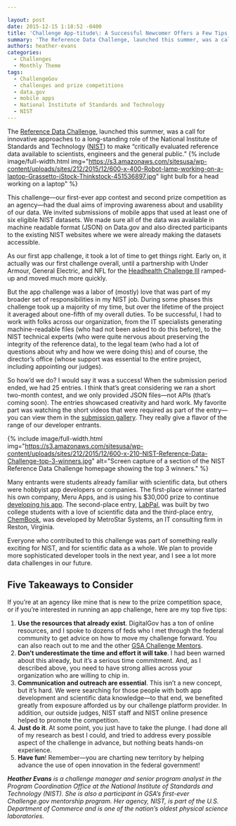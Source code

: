 ```yaml
---

layout: post
date: 2015-12-15 1:18:52 -0400
title: 'Challenge App-titude\: A Successful Newcomer Offers a Few Tips'
summary: 'The Reference Data Challenge, launched this summer, was a call for innovative approaches to a long-standing role of the National Institute of Standards and Technology (NIST) to make &ldquo;critically evaluated reference data available to scientists, engineers and the general public.&rdquo; This challenge&mdash;our first-ever app contest and second prize competition as an agency&mdash;had the dual aims'
authors: heather-evans
categories:
  - Challenges
  - Monthly Theme
tags:
  - ChallengeGov
  - challenges and prize competitions
  - data.gov
  - mobile apps
  - National Institute of Standards and Technology
  - NIST
---
```


The [Reference Data Challenge](http://nistdata.devpost.com/), launched this summer, was a call for innovative approaches to a long-standing role of the National Institute of Standards and Technology ([NIST](http://www.nist.gov/)) to make “critically evaluated reference data available to scientists, engineers and the general public.” 
{% include image/full-width.html img="https://s3.amazonaws.com/sitesusa/wp-content/uploads/sites/212/2015/12/600-x-400-Robot-lamp-working-on-a-laptop-Grassetto-iStock-Thinkstock-451536897.jpg" 
 light bulb for a head working on a laptop" %} 

This challenge—our first-ever app contest and second prize competition as an agency—had the dual aims of improving awareness about and usability of our data. We invited submissions of mobile apps that used at least one of six eligible NIST datasets. We made sure all of the data was available in machine readable format (JSON) on Data.gov and also directed participants to the existing NIST websites where we were already making the datasets accessible.

As our first app challenge, it took a lot of time to get things right. Early on, it actually was our first challenge overall, until a partnership with Under Armour, General Electric, and NFL for the [Headhealth Challenge III](https://ninesights.ninesigma.com/web/head-health) ramped-up and moved much more quickly.

But the app challenge was a labor of (mostly) love that was part of my broader set of responsibilities in my NIST job. During some phases this challenge took up a majority of my time, but over the lifetime of the project it averaged about one-fifth of my overall duties. To be successful, I had to work with folks across our organization, from the IT specialists generating machine-readable files (who had not been asked to do this before), to the NIST technical experts (who were quite nervous about preserving the integrity of the reference data), to the legal team (who had a lot of questions about why and how we were doing this) and of course, the director’s office (whose support was essential to the entire project, including appointing our judges).

So how’d we do? I would say it was a success! When the submission period ended, we had 25 entries. I think that’s great considering we ran a short two-month contest, and we only provided JSON files—not APIs (that’s coming soon). The entries showcased creativity and hard work. My favorite part was watching the short videos that were required as part of the entry—you can view them in the [submission gallery](http://nistdata.devpost.com/submissions). They really give a flavor of the range of our developer entrants.


{% include image/full-width.html img="https://s3.amazonaws.com/sitesusa/wp-content/uploads/sites/212/2015/12/600-x-210-NIST-Reference-Data-Challenge-top-3-winners.jpg" alt="Screen capture of a section of the NIST Reference Data Challenge homepage showing the top 3 winners." %}

Many entrants were students already familiar with scientific data, but others were hobbyist app developers or companies. The first-place winner started his own company, Meru Apps, and is using his $30,000 prize to continue [developing his app](https://play.google.com/store/apps/details?id=com.meruapps.merulabworks.client). The second-place entry, [LabPal](https://play.google.com/store/apps/details?id=danandzach.labpal&hl=en), was built by two college students with a love of scientific data and the third-place entry, [ChemBook](http://devpost.com/software/chembook-5p7kxd), was developed by MetroStar Systems, an IT consulting firm in Reston, Virginia.

Everyone who contributed to this challenge was part of something really exciting for NIST, and for scientific data as a whole. We plan to provide more sophisticated developer tools in the next year, and I see a lot more data challenges in our future.

## Five Takeaways to Consider

If you’re at an agency like mine that is new to the prize competition space, or if you’re interested in running an app challenge, here are my top five tips:

  1. **Use the resources that already exist**. DigitalGov has a ton of online resources, and I spoke to dozens of feds who I met through the federal community to get advice on how to move my challenge forward. You can also reach out to me and the other [GSA Challenge Mentors](https://www.challenge.gov/mentors/).
  2. **Don’t underestimate the time and effort it will take**. I had been warned about this already, but it’s a serious time commitment. And, as I described above, you need to have strong allies across your organization who are willing to chip in.
  3. **Communication and outreach are essential**. This isn’t a new concept, but it’s hard. We were searching for those people with both app development and scientific data knowledge—to that end, we benefited greatly from exposure afforded us by our challenge platform provider. In addition, our outside judges, NIST staff and NIST online presence helped to promote the competition.
  4. **Just do it**. At some point, you just have to take the plunge. I had done all of my research as best I could, and tried to address every possible aspect of the challenge in advance, but nothing beats hands-on experience.
  5. **Have fun**! Remember—you are charting new territory by helping advance the use of open innovation in the federal government!

_**Heather Evans** is a challenge manager and senior program analyst in the Program Coordination Office at the National Institute of Standards and Technology (NIST). She is also a participant in GSA’s first-ever Challenge.gov mentorship program. Her agency, NIST, is part of the U.S. Department of Commerce and is one of the nation’s oldest physical science laboratories._